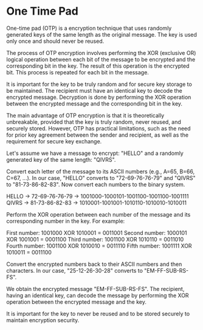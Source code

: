 # One Time Pad
 
One-time pad (OTP) is a encryption technique that uses randomly generated keys of the same length as the original message. The key is used only once and should never be reused.

The process of OTP encryption involves performing the XOR (exclusive OR) logical operation between each bit of the message to be encrypted and the corresponding bit in the key. The result of this operation is the encrypted bit. This process is repeated for each bit in the message.

It is important for the key to be truly random and for secure key storage to be maintained. The recipient must have an identical key to decode the encrypted message. Decryption is done by performing the XOR operation between the encrypted message and the corresponding bit in the key.

The main advantage of OTP encryption is that it is theoretically unbreakable, provided that the key is truly random, never reused, and securely stored. However, OTP has practical limitations, such as the need for prior key agreement between the sender and recipient, as well as the requirement for secure key exchange.

Let's assume we have a message to encrypt: "HELLO" and a randomly generated key of the same length: "QIVRS".

Convert each letter of the message to its ASCII numbers (e.g., A=65, B=66, C=67, ...). In our case, "HELLO" converts to "72-69-76-76-79" and "QIVRS" to "81-73-86-82-83". Now convert each numbers to the binary system.

HELLO  ->  72-69-76-76-79  ->  1001000-1000101-1001100-1001100-1001111
<br />
QIVRS  ->  81-73-86-82-83  ->  1010001-1001001-1010110-1010010-1010011

Perform the XOR operation between each number of the message and its corresponding number in the key. For example:

First number: 1001000 XOR 1010001 = 0011001
Second number: 1000101 XOR 1001001 = 0001100
Third number: 1001100 XOR 1010110 = 0011010
Fourth number: 1001100 XOR 1010010 = 0011110
Fifth number: 1001111 XOR 1010011 = 0011100

Convert the encrypted numbers back to their ASCII numbers and then characters. In our case, "25-12-26-30-28" converts to "EM-FF-SUB-RS-FS".

We obtain the encrypted message "EM-FF-SUB-RS-FS". The recipient, having an identical key, can decode the message by performing the XOR operation between the encrypted message and the key.

It is important for the key to never be reused and to be stored securely to maintain encryption security.
